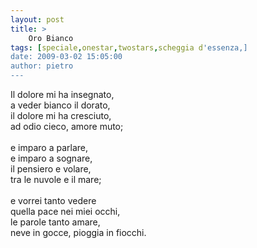```yaml
---
layout: post
title: >
    Oro Bianco
tags: [speciale,onestar,twostars,scheggia d'essenza,]
date: 2009-03-02 15:05:00
author: pietro
---
```

Il dolore mi ha insegnato,<br/>a veder bianco il dorato,<br/>il dolore mi ha cresciuto,<br/>ad odio cieco, amore muto;<br/><br/>e imparo a parlare,<br/>e imparo a sognare,<br/>il pensiero e volare,<br/>tra le nuvole e il mare;<br/><br/>e vorrei tanto vedere<br/>quella pace nei miei occhi,<br/>le parole tanto amare,<br/>neve in gocce, pioggia in fiocchi.
